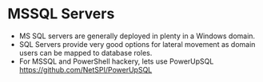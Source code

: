
# **MSSQL Servers**



- MS SQL servers are generally deployed in plenty in a Windows domain.
- SQL Servers provide very good options for lateral movement as domain users can be mapped to database roles.
- For MSSQL and PowerShell hackery, lets use PowerUpSQL
https://github.com/NetSPI/PowerUpSQL








